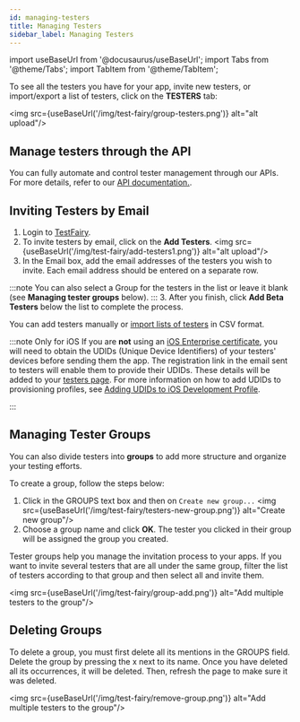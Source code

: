 ```yaml
---
id: managing-testers
title: Managing Testers
sidebar_label: Managing Testers
---
```


import useBaseUrl from '@docusaurus/useBaseUrl';
import Tabs from '@theme/Tabs';
import TabItem from '@theme/TabItem';

To see all the testers you have for your app, invite new testers, or import/export a list of testers, click on the **TESTERS** tab:

<img src={useBaseUrl('/img/test-fairy/group-testers.png')} alt="alt upload"/>

## Manage testers through the API
You can fully automate and control tester management through our APIs. For more details, refer to our [API documentation.](/testfairy/api-reference/rest-api/#testers).

## Inviting Testers by Email

1. Login to [TestFairy](https://app.testfairy.com/).
2. To invite testers by email, click on the **Add Testers**.
   <img src={useBaseUrl('/img/test-fairy/add-testers1.png')} alt="alt upload"/>
3. In the Email box, add the email addresses of the testers you wish to invite. Each email address should be entered on a separate row.

:::note
You can also select a Group for the testers in the list or leave it blank (see **Managing tester groups** below).
:::
3. After you finish, click **Add Beta Testers** below the list to complete the process.

You can add testers manually or [import lists of testers](https://app.testfairy.com/testers/import/) in CSV format.

:::note Only for iOS
If you are **not** using an [iOS Enterprise certificate](https://developer.apple.com/programs/enterprise/), you will need to obtain the UDIDs (Unique Device Identifiers) of your testers' devices before sending them the app. The registration link in the email sent to testers will enable them to provide their UDIDs. These details will be added to your [testers page](https://app.testfairy.com/testers).
For more information on how to add UDIDs to provisioning profiles, see [Adding UDIDs to iOS Development Profile](/testfairy/sdk/ios/adding-udids/).

:::


## Managing Tester Groups

You can also divide testers into **groups** to add more structure and organize your testing efforts.

To create a group, follow the steps below:
1. Click in the GROUPS text box and then on `Create new group...`
   <img src={useBaseUrl('/img/test-fairy/testers-new-group.png')} alt="Create new group"/>
2. Choose a group name and click **OK**. The tester you clicked in their group will be assigned the group you created.

Tester groups help you manage the invitation process to your apps. If you want to invite several testers that are all under the same group, filter the list of testers according to that group and then select all and invite them.

<img src={useBaseUrl('/img/test-fairy/group-add.png')} alt="Add multiple testers to the group"/>

## Deleting Groups

To delete a group, you must first delete all its mentions in the GROUPS field. Delete the group by pressing the x next to its name. Once you have deleted all its occurrences, it will be deleted. Then, refresh the page to make sure it was deleted.

<img src={useBaseUrl('/img/test-fairy/remove-group.png')} alt="Add multiple testers to the group"/>
